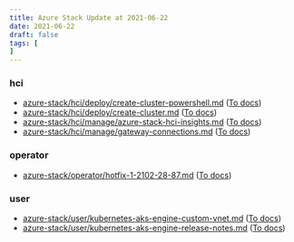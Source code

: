 ```yaml
---
title: Azure Stack Update at 2021-06-22
date: 2021-06-22
draft: false
tags: [
]
---
```


### hci
- [azure-stack/hci/deploy/create-cluster-powershell.md](https://github.com/MicrosoftDocs/azure-stack-docs/compare/59efbf0..1315488#diff-165f1b321816dd37155663ecc7d142e64e1ce13e313fdb19a059b429c5bb13bc) ([To docs](https://docs.microsoft.com/en-us/azure-stack/hci/deploy/create-cluster-powershell?WT.mc_id=AZ-MVP-5003408))
- [azure-stack/hci/deploy/create-cluster.md](https://github.com/MicrosoftDocs/azure-stack-docs/compare/59efbf0..1315488#diff-2ecf308c634813758aecc17770ff275ec7c20bad184782c9d1818b31f08c0738) ([To docs](https://docs.microsoft.com/en-us/azure-stack/hci/deploy/create-cluster?WT.mc_id=AZ-MVP-5003408))
- [azure-stack/hci/manage/azure-stack-hci-insights.md](https://github.com/MicrosoftDocs/azure-stack-docs/compare/59efbf0..1315488#diff-d35367e0bf26f1766cee7becd4c18869487ddc7581556e7dd307dc199b91a4de) ([To docs](https://docs.microsoft.com/en-us/azure-stack/hci/manage/azure-stack-hci-insights?WT.mc_id=AZ-MVP-5003408))
- [azure-stack/hci/manage/gateway-connections.md](https://github.com/MicrosoftDocs/azure-stack-docs/compare/59efbf0..1315488#diff-c171d57e609f5128bcfe9a4c46af7e5090ce527cd577226c4ff85aaf95d59174) ([To docs](https://docs.microsoft.com/en-us/azure-stack/hci/manage/gateway-connections?WT.mc_id=AZ-MVP-5003408))
    
### operator
- [azure-stack/operator/hotfix-1-2102-28-87.md](https://github.com/MicrosoftDocs/azure-stack-docs/compare/59efbf0..1315488#diff-ead4c4d1453be80c87e60c73c04666bb978798fc2a4eaef5e4e651dada14e10d) ([To docs](https://docs.microsoft.com/en-us/azure-stack/operator/hotfix-1-2102-28-87?WT.mc_id=AZ-MVP-5003408))
    
### user
- [azure-stack/user/kubernetes-aks-engine-custom-vnet.md](https://github.com/MicrosoftDocs/azure-stack-docs/compare/59efbf0..1315488#diff-bbfc5bdcb3fc21137b3677b83f00fea1da2831b52cc8adb184b0c926cf5de1ae) ([To docs](https://docs.microsoft.com/en-us/azure-stack/user/kubernetes-aks-engine-custom-vnet?WT.mc_id=AZ-MVP-5003408))
- [azure-stack/user/kubernetes-aks-engine-release-notes.md](https://github.com/MicrosoftDocs/azure-stack-docs/compare/59efbf0..1315488#diff-9b430d1771c2a9d8bf7f93cc18899a563988f31998bc8c4dcd34eb62258e9fe4) ([To docs](https://docs.microsoft.com/en-us/azure-stack/user/kubernetes-aks-engine-release-notes?WT.mc_id=AZ-MVP-5003408))
    
